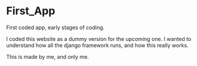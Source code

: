 # First_App
First coded app, early stages of coding.

I coded this website as a dummy version for the upcoming one. I wanted to understand how all the django framework runs, and how this really works.

This is made by me, and only me.